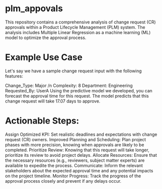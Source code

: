 # plm_appovals
This repository contains a comprehensive analysis of change request (CR) approvals within a Product Lifecycle Management (PLM) system. The analysis includes Multiple Linear Regression as a machine learning (ML) model to optimize the approval process.

# Example Use Case
Let's say we have a sample change request input with the following features:

Change_Type: Major /n
Complexity: 8
Department: Engineering
Requested_By: UserA
Using the predictive model we developed, you can forecast the approval time for this request. The model predicts that this change request will take 17.07 days to approve.

# Actionable Steps:
Assign Optimized KPI: Set realistic deadlines and expectations with change request (CR) owners.
Improved Planning and Scheduling: Plan project phases with more precision, knowing when approvals are likely to be completed.
Prioritize Review: Knowing that this request will take longer, prioritize its review to avoid project delays.
Allocate Resources: Ensure that the necessary resources (e.g., reviewers, subject matter experts) are available to expedite the process.
Communicate: Inform the relevant stakeholders about the expected approval time and any potential impacts on the project timeline.
Monitor Progress: Track the progress of the approval process closely and prevent if any delays occur.
